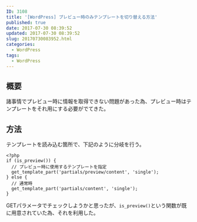 ```yaml
---
ID: 3108
title: '[WordPress] プレビュー時のみテンプレートを切り替える方法'
published: true
date: 2017-07-30 08:39:52
updated: 2017-07-30 08:39:52
slug: 20170730083952.html
categories:
  - WordPress
tags:
  - WordPress
---
```

## 概要

諸事情でプレビュー時に情報を取得できない問題があった為、プレビュー時はテンプレートをそれ用にする必要がでてきた。

## 方法

テンプレートを読み込む箇所で、下記のように分岐を行う。

```language-php
<?php
if (is_preview()) {
  // プレビュー時に使用するテンプレートを指定
  get_template_part('partials/preview/content', 'single');
} else {
  // 通常時
  get_template_part('partials/content', 'single');
}
```

GETパラメータでチェックしようかと思ったが、`is_preview()`という関数が既に用意されていた為、それを利用した。